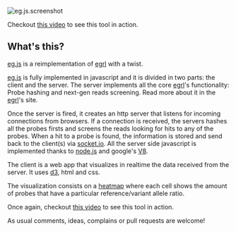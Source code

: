 ![eg.js.screenshot](http://f.cl.ly/items/2K3e0o0M1B3s0n3b1d3b/eg_js.screenshot.png)

Checkout [this video](https://vimeo.com/44891332) to see this tool in action.

## What's this?

[eg.js](http://github.com/drio/eg.js) is a reimplementation of
[egrl](http://github.com/drio/egrl) with a twist.

[eg.js](http://github.com/drio/eg.js) is fully implemented in javascript
and it is divided in two parts: the client and the server. The server
implements all the core [egrl](http://github.com/drio/egrl)'s functionality:
Probe hashing and next-gen reads screening. Read more about it in the
[egrl](http://github.com/drio/egrl)'s site.

Once the server is fired, it creates an http server that listens for
incoming connections from browsers. If a connection is received, the
servers hashes all the probes firsts and screens the reads looking for
hits to any of the probes. When a hit to a probe is found, the information
is stored and send back to the client(s) via [socket.io](http://socket.io).
All the server side javascript is implemented thanks to
[node.js](http://nodejs.org) and google's [V8](http://code.google.com/p/v8/).

The client is a web app that visualizes in realtime the data received from
the server. It uses [d3](http://d3js.org/), html and css.

The visualization consists on a [heatmap](http://en.wikipedia.org/wiki/Heat_map)
where each cell shows the amount of probes that have a particular
reference/variant allele ratio.

Once again, checkout [this video](https://vimeo.com/44891332) to see this tool in action.

As usual comments, ideas, complains or pull requests are welcome!
